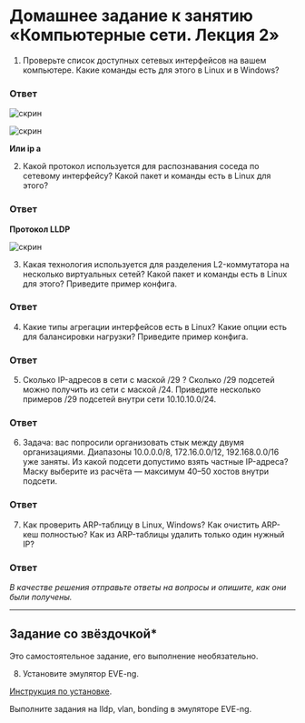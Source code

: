# Домашнее задание к занятию «Компьютерные сети. Лекция 2»

1. Проверьте список доступных сетевых интерфейсов на вашем компьютере. Какие команды есть для этого в Linux и в Windows?

### Ответ

![скрин](https://github.com/Jlljully/Net2/blob/main/Screenshot_3.png "")

![скрин](https://github.com/Jlljully/Net2/blob/main/Screenshot_4.png "")

**Или ip a**

2. Какой протокол используется для распознавания соседа по сетевому интерфейсу? Какой пакет и команды есть в Linux для этого?

### Ответ

**Протокол LLDP**

![скрин](https://github.com/Jlljully/Net2/blob/main/Screenshot_5.png "")

3. Какая технология используется для разделения L2-коммутатора на несколько виртуальных сетей? Какой пакет и команды есть в Linux для этого? Приведите пример конфига.

### Ответ


4. Какие типы агрегации интерфейсов есть в Linux? Какие опции есть для балансировки нагрузки? Приведите пример конфига.

### Ответ


5. Сколько IP-адресов в сети с маской /29 ? Сколько /29 подсетей можно получить из сети с маской /24. Приведите несколько примеров /29 подсетей внутри сети 10.10.10.0/24.

### Ответ


6. Задача: вас попросили организовать стык между двумя организациями. Диапазоны 10.0.0.0/8, 172.16.0.0/12, 192.168.0.0/16 уже заняты. Из какой подсети допустимо взять частные IP-адреса? Маску выберите из расчёта — максимум 40–50 хостов внутри подсети.

### Ответ


7. Как проверить ARP-таблицу в Linux, Windows? Как очистить ARP-кеш полностью? Как из ARP-таблицы удалить только один нужный IP?

### Ответ



*В качестве решения отправьте ответы на вопросы и опишите, как они были получены.*

---

## Задание со звёздочкой* 

Это самостоятельное задание, его выполнение необязательно.

 8. Установите эмулятор EVE-ng.
 
[Инструкция по установке](https://github.com/svmyasnikov/eve-ng).

Выполните задания на lldp, vlan, bonding в эмуляторе EVE-ng. 
 


